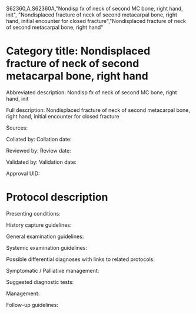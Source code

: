 S62360,A,S62360A,"Nondisp fx of neck of second MC bone, right hand, init", "Nondisplaced fracture of neck of second metacarpal bone, right hand, initial encounter for closed fracture","Nondisplaced fracture of neck of second metacarpal bone, right hand"
# Category title: Nondisplaced fracture of neck of second metacarpal bone, right hand

Abbreviated description: Nondisp fx of neck of second MC bone, right hand, init

Full description: Nondisplaced fracture of neck of second metacarpal bone, right hand, initial encounter for closed fracture

Sources:

Collated by:
Collation date:

Reviewed by:
Review date:

Validated by:
Validation date:

Approval UID:

# Protocol description

Presenting conditions:

History capture guidelines:

General examination guidelines:

Systemic examination guidelines:

Possible differential diagnoses with links to related protocols:

Symptomatic / Palliative management:

Suggested diagnostic tests:

Management:

Follow-up guidelines:
